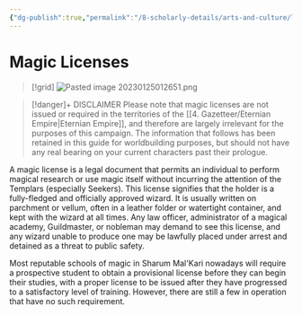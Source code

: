 ```yaml
---
{"dg-publish":true,"permalink":"/8-scholarly-details/arts-and-culture/legislation/magic-licenses/","noteIcon":""}
---
```


# Magic Licenses

>[!grid]
>![Pasted image 20230125012651.png](/img/user/x.%20Assets/Attachments/Pasted%20image%2020230125012651.png)

> [!danger]+ DISCLAIMER
> Please note that magic licenses are not issued or required in the territories of the [[4. Gazetteer/Eternian Empire\|Eternian Empire]], and therefore are largely irrelevant for the purposes of this campaign. The information that follows has been retained in this guide for worldbuilding purposes, but should not have any real bearing on your current characters past their prologue. 

A magic license is a legal document that permits an individual to perform magical research or use magic itself without incurring the attention of the Templars (especially Seekers). This license signifies that the holder is a fully-fledged and officially approved wizard. It is usually written on parchment or vellum, often in a leather folder or watertight container, and kept with the wizard at all times. Any law officer, administrator of a magical academy, Guildmaster, or nobleman may demand to see this license, and any wizard unable to produce one may be lawfully placed under arrest and detained as a threat to public safety. 

Most reputable schools of magic in Sharum Mal'Kari nowadays will require a prospective student to obtain a provisional license before they can begin their studies, with a proper license to be issued after they have progressed to a satisfactory level of training. However, there are still a few in operation that have no such requirement.
